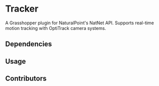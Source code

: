 # Tracker
A Grasshopper plugin for NaturalPoint's NatNet API. Supports real-time motion tracking with OptiTrack camera systems.

## Dependencies

## Usage

## Contributors
